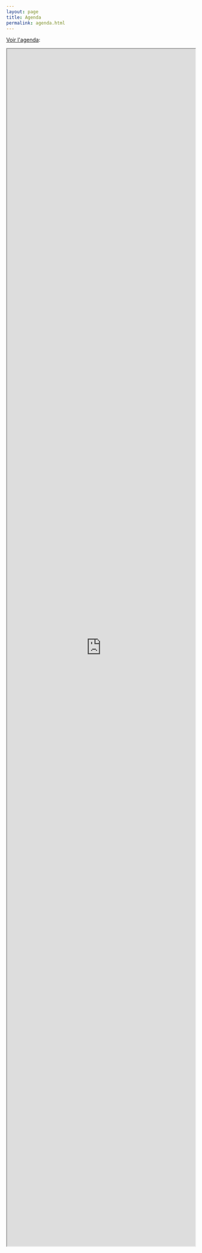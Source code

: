 ```yaml
---
layout: page
title: Agenda
permalink: agenda.html
---
```


[Voir l'agenda](https://docs.google.com/spreadsheets/d/e/2PACX-1vSE0kXE2RnFrF2XPeqQXT29aj_9XG_D1DXX_MflOsHlHOgu_fnp5DW1pjhLnMgk1NhOmzfi7o54kHUl/pubhtml):

<iframe src="https://docs.google.com/spreadsheets/d/e/2PACX-1vSE0kXE2RnFrF2XPeqQXT29aj_9XG_D1DXX_MflOsHlHOgu_fnp5DW1pjhLnMgk1NhOmzfi7o54kHUl/pubhtml?widget=true&amp;headers=false" style="width:100%; height: 80vh;"></iframe>